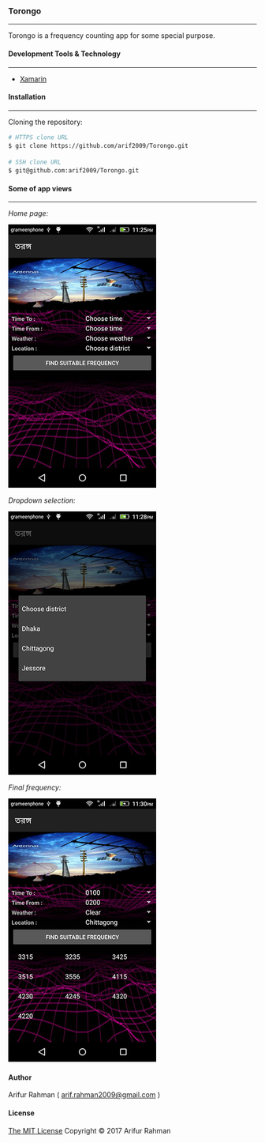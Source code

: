 ### Torongo
---
Torongo is a frequency counting app for some special purpose.

#### Development Tools & Technology
---
* [Xamarin](https://www.xamarin.com/)

#### Installation
---
Cloning the repository:

```bash
# HTTPS clone URL
$ git clone https://github.com/arif2009/Torongo.git

# SSH clone URL
$ git@github.com:arif2009/Torongo.git
```

#### Some of app views
---
*Home page:*

![alt text](https://github.com/arif2009/Torongo/blob/master/screenshots/1_Home.png "Home Page")

*Dropdown selection:*

![alt text](https://github.com/arif2009/Torongo/blob/master/screenshots/2_Select.png "Dropdown selection")

*Final frequency:*

![alt text](https://github.com/arif2009/Torongo/blob/master/screenshots/3_Result.png "Final frequency")

#### Author
Arifur Rahman ( arif.rahman2009@gmail.com )

#### License
<a href="https://opensource.org/licenses/MIT">The MIT License</a> Copyright &copy; 2017 Arifur Rahman